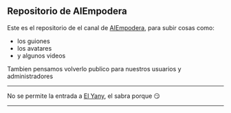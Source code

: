 ## Repositorio de AIEmpodera

Este es el repositorio de el canal de [AIEmpodera](https://www.tiktok.com/@aiempodera), para subir cosas como:

* los guiones
* los avatares
* y algunos videos

Tambien pensamos volverlo publico para nuestros usuarios y administradores

***
No se permite la entrada a [El Yany](https://www.tiktok.com/@el_yany), el sabra porque 😏
***

